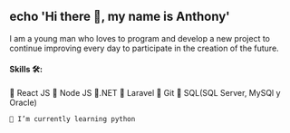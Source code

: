 ## echo 'Hi there 👋, my name is Anthony'
I am a young man who loves to program and develop a new project to continue improving every day to participate in the creation of the future.


#### Skills  🛠️:
 📌 React JS
 📌 Node JS
 📌.NET
 📌 Laravel
 📌 Git
 📌 SQL(SQL Server, MySQl y Oracle)


``` 🌱 I’m currently learning python ```


